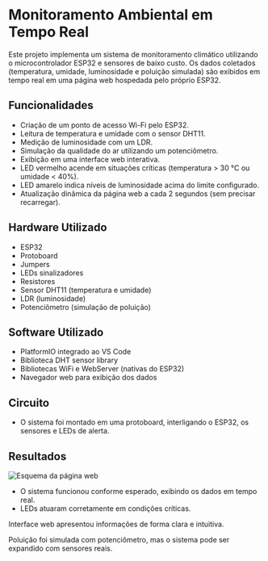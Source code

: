 # Monitoramento Ambiental em Tempo Real

Este projeto implementa um sistema de monitoramento climático utilizando o microcontrolador ESP32 e sensores de baixo custo. Os dados coletados (temperatura, umidade, luminosidade e poluição simulada) são exibidos em tempo real em uma página web hospedada pelo próprio ESP32.

## Funcionalidades

- Criação de um ponto de acesso Wi-Fi pelo ESP32.
- Leitura de temperatura e umidade com o sensor DHT11.
- Medição de luminosidade com um LDR.
- Simulação da qualidade do ar utilizando um potenciômetro.
- Exibição em uma interface web interativa.
- LED vermelho acende em situações críticas (temperatura > 30 °C ou umidade < 40%).
- LED amarelo indica níveis de luminosidade acima do limite configurado.
- Atualização dinâmica da página web a cada 2 segundos (sem precisar recarregar).

## Hardware Utilizado

- ESP32
- Protoboard
- Jumpers
- LEDs sinalizadores
- Resistores
- Sensor DHT11 (temperatura e umidade)
- LDR (luminosidade)
- Potenciômetro (simulação de poluição)

## Software Utilizado

- PlatformIO integrado ao VS Code
- Biblioteca DHT sensor library
- Bibliotecas WiFi e WebServer (nativas do ESP32)
- Navegador web para exibição dos dados

## Circuito

- O sistema foi montado em uma protoboard, interligando o ESP32, os sensores e LEDs de alerta.

## Resultados
  ![Esquema da página web](imagens/ImagemPagina.png)
- O sistema funcionou conforme esperado, exibindo os dados em tempo real.
- LEDs atuaram corretamente em condições críticas.

Interface web apresentou informações de forma clara e intuitiva.

Poluição foi simulada com potenciômetro, mas o sistema pode ser expandido com sensores reais.
